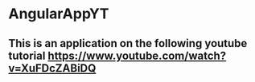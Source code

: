 # AngularAppYT

## This is an application on the following youtube tutorial https://www.youtube.com/watch?v=XuFDcZABiDQ

